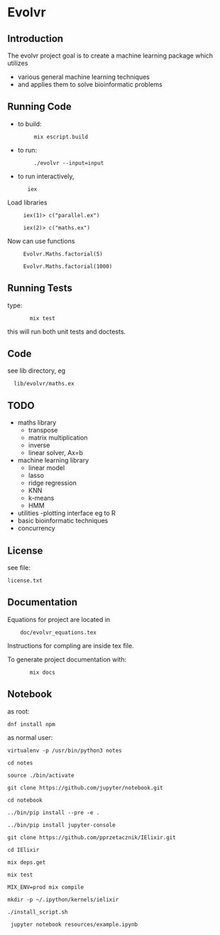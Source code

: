 Evolvr
======

Introduction
--------------

The evolvr project goal is to create a machine learning package which utilizes
* various general machine learning techniques
* and applies them to solve bioinformatic problems


Running Code
--------------
* to build:

           mix escript.build

* to run:

           ./evolvr --input=input

* to run interactively,

         iex

Load libraries

         iex(1)> c("parallel.ex")

         iex(2)> c("maths.ex")

Now can use functions

         Evolvr.Maths.factorial(5)

         Evolvr.Maths.factorial(1000)




Running Tests
--------------
type:

           mix test

this will run both unit tests and doctests.

Code
--------------
see lib directory, eg

      lib/evolvr/maths.ex


TODO
--------------
* maths library
  * transpose
  * matrix multiplication
  * inverse
  * linear solver, Ax=b
* machine learning library
  * linear model
  * lasso
  * ridge regression
  * KNN
  * k-means
  * HMM
* utilities -plotting interface eg to R
* basic bioinformatic techniques
* concurrency

License
--------------

see file:

    license.txt

Documentation
--------------
Equations for project are located in

        doc/evolvr_equations.tex

Instructions for compling are inside tex file.

To generate project documentation with:

           mix docs


Notebook
--------------
as root:

    dnf install npm

as normal user:

    virtualenv -p /usr/bin/python3 notes

    cd notes

    source ./bin/activate

    git clone https://github.com/jupyter/notebook.git

    cd notebook

    ../bin/pip install --pre -e .

    ../bin/pip install jupyter-console

    git clone https://github.com/pprzetacznik/IElixir.git

    cd IElixir

    mix deps.get

    mix test

    MIX_ENV=prod mix compile

    mkdir -p ~/.ipython/kernels/ielixir

    ./install_script.sh

     jupyter notebook resources/example.ipynb




